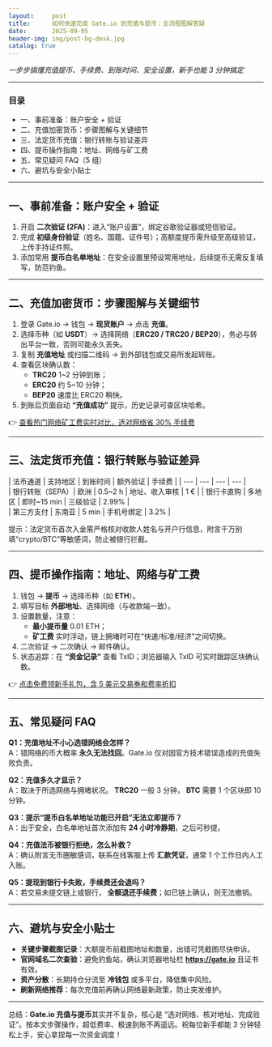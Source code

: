 ```yaml
---
layout:     post
title:      如何快速完成 Gate.io 的充值与提币：全流程图解答疑
date:       2025-09-05
header-img: img/post-bg-desk.jpg
catalog: true
---
```


*一步步搞懂充值提币、手续费、到账时间、安全设置，新手也能 3 分钟搞定*

---

### 目录
- 一、事前准备：账户安全 + 验证  
- 二、充值加密货币：步骤图解与关键细节  
- 三、法定货币充值：银行转账与验证差异  
- 四、提币操作指南：地址、网络与矿工费  
- 五、常见疑问 FAQ（5 组）  
- 六、避坑与安全小贴士  

---

## 一、事前准备：账户安全 + 验证  
1. 开启 **二次验证 (2FA)**：进入“账户设置”，绑定谷歌验证器或短信验证。  
2. 完成 **初级身份验证**（姓名、国籍、证件号）；高额度提币需升级至高级验证，上传手持证件照。  
3. 添加常用 **提币白名单地址**：在安全设置里预设常用地址，后续提币无需反复填写，防范钓鱼。

---

## 二、充值加密货币：步骤图解与关键细节  

1. 登录 Gate.io → 钱包 → **现货账户** → 点击 **充值**。  
2. 选择币种（如 **USDT**）→ 选择网络（**ERC20 / TRC20 / BEP20**），务必与转出平台一致，否则可能永久丢失。  
3. 复制 **充值地址** 或扫描二维码 → 到外部钱包或交易所发起转账。  
4. 查看区块确认数：  
   - **TRC20** 1~2 分钟到账；  
   - **ERC20** 约 5~10 分钟；  
   - **BEP20** 速度比 ERC20 稍快。  
5. 到账后页面自动 **“充值成功”** 提示，历史记录可查区块哈希。

👉 [查看热门网络矿工费实时对比，选对网络省 30% 手续费](https://okxdog.com/)

---

## 三、法定货币充值：银行转账与验证差异  

| 法币通道 | 支持地区 | 到账时间 | 额外验证 | 手续费 |
| --- | --- | --- | --- |  
| 银行转账（SEPA）| 欧洲 | 0.5~2 h | 地址、收入审核 | 1 € |
| 银行卡直购 | 多地区 | 即时~15 min | 三级验证 | 2.99% |  
| 第三方支付 | 东南亚 | 5 min | 手机号绑定 | 3.2% |

提示：法定货币首次入金需严格核对收款人姓名与开户行信息，附言千万别填“crypto/BTC”等敏感词，防止被银行拦截。

---

## 四、提币操作指南：地址、网络与矿工费  

1. 钱包 → **提币** → 选择币种（如 **ETH**）。  
2. 填写目标 **外部地址**、选择网络（与收款端一致）。  
3. 设置数量，注意：  
   - **最小提币量** 0.01 ETH；  
   - **矿工费** 实时浮动，链上拥堵时可在“快速/标准/经济”之间切换。  
4. 二次验证 → 二次确认 → 邮件确认。  
5. 状态追踪：在 **“资金记录”** 查看 TxID；浏览器输入 TxID 可实时跟踪区块确认数。

👉 [点击免费领新手礼包，含 5 美元交易券和费率折扣](https://okxdog.com/)

---

## 五、常见疑问 FAQ  

**Q1：充值地址不小心选错网络会怎样？**  
A：错网络的币大概率 **永久无法找回**。Gate.io 仅对因官方技术错误造成的充值失败负责。

**Q2：充值多久才显示？**  
A：取决于所选网络与拥堵状况。 **TRC20** 一般 3 分钟， **BTC** 需要 1 个区块即 10 分钟。

**Q3：提示“提币白名单地址功能已开启”无法立即提币？**  
A：出于安全，白名单地址首次添加有 **24 小时冷静期**，之后可秒提。

**Q4：充值法币被银行拒绝，怎么补救？**  
A：确认附言无币圈敏感词，联系在线客服上传 **汇款凭证**，通常 1 个工作日内人工入账。

**Q5：提现到银行卡失败，手续费还会退吗？**  
A：若交易未提交链上或银行， **全额退还手续费**；如已链上确认，则无法撤销。

---

## 六、避坑与安全小贴士  

- **关键步骤截图记录**：大额提币前截图地址和数量，出错可凭截图尽快申诉。  
- **官网域名二次查验**：避免钓鱼站，确认浏览器地址栏 **https://gate.io** 且证书有效。  
- **资产分散**：长期持仓分流至 **冷钱包** 或多平台，降低集中风险。  
- **刷新网络推荐**：每次充值前再确认网络最新政策，防止突发维护。  

---

总结：**Gate.io 充值与提币**其实并不复杂，核心是 “选对网络、核对地址、完成验证”。按本文步骤操作，超低费率、极速到账不再遥远。祝每位新手都能 3 分钟轻松上手，安心拿捏每一次资金调度！